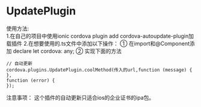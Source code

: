 # UpdatePlugin
使用方法:          
1.在自己的项目中使用ionic cordova plugin add cordova-autoupdate-plugin加载插件
2.在想要使用的.ts文件中添加以下操作：
① 在import和@Component添加 declare let cordova: any;
② 实现下面的方法


    // 自动更新
    cordova.plugins.UpdatePlugin.coolMethod(传入的url,function (message) {
    },
    function (error) {
    });
    
注意事项：
这个插件的自动更新只适合ios的企业证书的ipa包。
